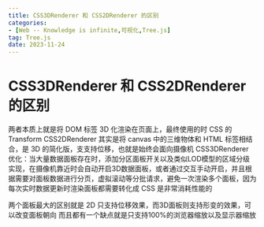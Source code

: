 ```yaml
---
title: CSS3DRenderer 和 CSS2DRenderer 的区别
categories: 
- [Web -- Knowledge is infinite,可视化,Tree.js]
tag: Tree.js
date: 2023-11-24
---
```

# CSS3DRenderer 和 CSS2DRenderer 的区别
 两者本质上就是将 DOM 标签 3D 化渲染在页面上，最终使用的时 CSS 的 Transform
CSS2DRenderer 其实是将 canvas 中的三维物体和 HTML 标签相结合，是 3D 的简化版，支支持位移，也就是始终会面向摄像机
CSS3DRenderer 优化：当大量数据面板存在时，添加分区面板开关以及类似LOD模型的区域分级实现，在摄像机靠近时会自动开启3D数据面板，或者通过交互手动开启，并且根据需要对面板数据进行分页，虚拟滚动等分批请求，避免一次渲染多个面板，因为每次实时数据更新时渲染面板都需要转化成 CSS 是非常消耗性能的

两个面板最大的区别就是 2D 只支持位移效果，而3D面板则支持形变的效果，可以改变面板朝向
而且都有一个缺点就是只支持100%的浏览器缩放以及显示器缩放
